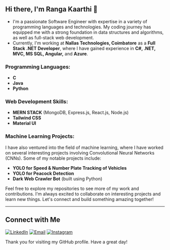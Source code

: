 ## Hi there, I'm Ranga Kaarthi 👋

- I'm a passionate Software Engineer with expertise in a variety of programming languages and technologies. My coding journey has equipped me with a strong foundation in data structures and algorithms, as well as full-stack web development.
- Currently, I'm working at **Nallas Technologies, Coimbatore** as a **Full Stack .NET Developer**, where I have gained experience in **C#, .NET, MVC, MS SQL, Angular,** and **Azure**.

### Programming Languages:
- **C**
- **Java**
- **Python**

### Web Development Skills:
- **MERN STACK** (MongoDB, Express.js, React.js, Node.js)
- **Tailwind CSS**
- **Material UI**

### Machine Learning Projects:
I have also ventured into the field of machine learning, where I have worked on several interesting projects involving Convolutional Neural Networks (CNNs). Some of my notable projects include:
- **YOLO for Speed & Number Plate Tracking of Vehicles**
- **YOLO for Peacock Detection**
- **Dark Web Crawler Bot** (built using Python)

Feel free to explore my repositories to see more of my work and contributions. I'm always excited to collaborate on interesting projects and learn new things. Let's connect and build something amazing together!

---

## Connect with Me

[![LinkedIn](https://img.shields.io/badge/LinkedIn-0077B5?style=for-the-badge&logo=linkedin&logoColor=white)](https://www.linkedin.com/in/ranga-kaarthi-3a719a244/)
[![Email](https://img.shields.io/badge/Email-D14836?style=for-the-badge&logo=gmail&logoColor=white)](mailto:rangakaarthi2004@gmail.com)
[![Instagram](https://img.shields.io/badge/Instagram-E4405F?style=for-the-badge&logo=instagram&logoColor=white)](https://www.instagram.com/kaarthi_ks06?igsh=MW11ODI5M3NzZHBsbw==)

Thank you for visiting my GitHub profile. Have a great day!

